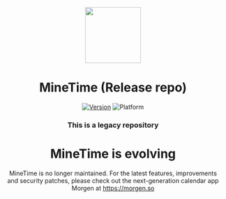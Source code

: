 <div align="center">
  <img src="https://minetime.ai/assets/icon/favicon.png" width="128px">
  <h1>MineTime (Release repo)</h1>
  <p>
    <a href="https://github.com/marcoancona/MineTime/releases"><img src="https://img.shields.io/github/release/marcoancona/MineTime.svg?style=flat" alt="Version"></a>
    <img src="https://img.shields.io/badge/platform-macOS%20%7C%20Linux%20%7C%20Windows-lightgrey.svg?style=flat" alt="Platform">
  </p>
</div>

<div align="center">
  <h3>This is a legacy repository</h3>
  <h1>MineTime is evolving</h1>
  <p>
    
MineTime is no longer maintained. For the latest features, improvements and security patches, please check out the next-generation calendar app Morgen at https://morgen.so
  </p>
</div>


